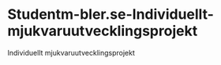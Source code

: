 Studentm-bler.se-Individuellt-mjukvaruutvecklingsprojekt
========================================================

Individuellt mjukvaruutvecklingsprojekt
